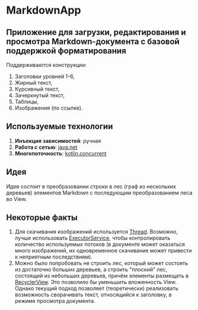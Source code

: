 # MarkdownApp
## Приложение для загрузки, редактирования и просмотра Markdown-документа с базовой поддержкой форматирования
Поддерживаются конструкции:
1. Заголовки уровней 1-6,
2. Жирный текст,
3. Курсивный текст,
4. Зачеркнутый текст,
5. Таблицы,
6. Изображения (по ссылке).
## Используемые технологии
1. **Инъекция зависимостей**: ручная
2. **Работа с сетью**: [java.net](https://docs.oracle.com/en/java/javase/24/docs/api/java.base/java/net/package-summary.html)
3. **Многопоточность**: [kotlin.concurrent](https://kotlinlang.org/api/core/kotlin-stdlib/kotlin.concurrent/thread.html)
## Идея
Идея состоит в преобразовании строки в лес (граф из нескольких деревьев) элементов Markdown с последующим преобразованием леса во View.
## Некоторые факты
1. Для скачивания изображений используется [Thread](https://kotlinlang.org/api/core/kotlin-stdlib/kotlin.concurrent/thread.html). Возможно, лучше использовать [ExecutorService](https://docs.oracle.com/en/java/javase/21/docs/api/java.base/java/util/concurrent/ExecutorService.html), чтобы контролировать количество используемых потоков (в документе может оказаться много изображений, их одновременное скачивание может привести к неприятным последствиям).
2. Можно было попробовать не строить лес, который может состоять из достаточно больших деревьев, а строить "плоский" лес, состоящий из небольших деревьев, причём элементы размещать в [RecyclerView](https://developer.android.google.cn/reference/kotlin/androidx/recyclerview/widget/RecyclerView). Это позволило бы уменьшить вложенность View. Однако текущий подход позволяет (теоретически) реализовать возможность сворачивать текст, относящийся к заголовку, в режиме просмотра документа.
